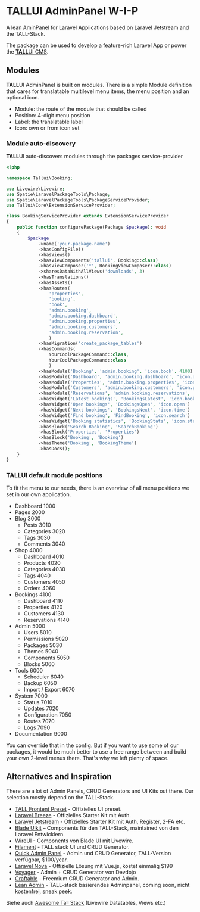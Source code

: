 # TALLUI AdminPanel W-I-P

A lean AminPanel for Laravel Applications based on Laravel Jetstream and the TALL-Stack.

The package can be used to develop a feature-rich Laravel App or power the [**TALL**UI CMS](https://tallui.io).

## Modules

**TALL**UI AdminPanel is built on modules. There is a simple Module definition that cares for translatable multilevel menu items, the menu position and an optional icon.

- Module: the route of the module that should be called
- Position: 4-digit menu position
- Label: the translatable label
- Icon: own or from icon set

### Module auto-discovery

**TALL**UI auto-discovers modules through the packages service-provider

```php
<?php

namespace Tallui\Booking;

use Livewire\Livewire;
use Spatie\LaravelPackageTools\Package;
use Spatie\LaravelPackageTools\PackageServiceProvider;
use Tallui\Core\ExtensionServiceProvider;

class BookingServiceProvider extends ExtensionServiceProvider
{
    public function configurePackage(Package $package): void
    {
        $package
            ->name('your-package-name')
            ->hasConfigFile()
            ->hasViews()
            ->hasViewComponents('tallui', Booking::class)
            ->hasViewComposer('*', BookingViewComposer::class)
            ->sharesDataWithAllViews('downloads', 3)
            ->hasTranslations()
            ->hasAssets()
            ->hasRoutes(
            	'properties',
            	'booking', 
            	'book', 
            	'admin.booking',
            	'admin.booking.dashboard',
            	'admin.booking.properties',
            	'admin.booking.customers',
            	'admin.booking.reservation',
        		)
            ->hasMigration('create_package_tables')
            ->hasCommands(
            	YourCoolPackageCommand::class,
            	YourCoolPackageCommand::class
        		)
        	->hasModule('Booking', 'admin.booking', 'icon.book', 4100)
         	->hasModule('Dashboard', 'admin.booking.dashboard', 'icon.dashboard', 4110)
         	->hasModule('Properties', 'admin.booking.properties', 'icon.house', 4120)
         	->hasModule('Customers', 'admin.booking.customers', 'icon.people', 4130)
         	->hasModule('Reservations', 'admin.booking.reservations', 'icon.cal', 4140)
        	->hasWidget('Latest bookings', 'BookingsLatest', 'icon.book')
         	->hasWidget('Open bookings', 'BookingsOpen', 'icon.open')
         	->hasWidget('Next bookings', 'BookingsNext', 'icon.time')
           	->hasWidget('Find booking', 'FindBooking', 'icon.search')
        	->hasWidget('Booking statistics', 'BookingStats', 'icon.stats')
          	->hasBlock('Search Booking', 'SearchBooking')
        	->hasBlock('Properties', 'Properties')
           	->hasBlock('Booking', 'Booking')
        	->hasTheme('Booking', 'BookingTheme')
        	->hasDocs();
    }
}
```

### **TALL**UI default module positions

To fit the menu to our needs, there is an overview of all menu positions we set in our own application.

- Dashboard 1000
- Pages 2000
- Blog 3000
  - Posts 3010
  - Categories 3020
  - Tags 3030
  - Comments 3040
- Shop 4000
  - Dashboard 4010
  - Products 4020
  - Categories 4030
  - Tags 4040
  - Customers 4050
  - Orders 4060
- Bookings 4100
  - Dashboard 4110
  - Properties 4120
  - Customers 4130
  - Reservations 4140
- Admin 5000
  - Users 5010
  - Permissions 5020
  - Packages 5030
  - Themes 5040
  - Components 5050
  - Blocks 5060
- Tools 6000
  - Scheduler 6040
  - Backup 6050
  - Import / Export 6070
- System 7000
  - Status 7010
  - Updates 7020
  - Configuration 7050
  - Routes 7070
  - Logs 7090
- Documentation 9000

You can override that in the config. But if you want to use some of our packages, it would be much better to use a free range between and build your own 2-level menus there. That's why we left plenty of space.

## Alternatives and Inspiration

There are a lot of Admin Panels, CRUD Generators and UI Kits out there. Our selection mostly depend on the TALL-Stack.

- [TALL Frontent Preset](https://github.com/laravel-frontend-presets/tall) - Offizielles UI preset.
- [Laravel Breeze](https://laravel.com/docs/9.x/starter-kits) - Offizielles Starter Kit mit Auth.
- [Laravel Jetstream](https://jetstream.laravel.com/) - Offizielles Starter Kit mit Auth, Register, 2-FA etc.
- [Blade UIkit](https://blade-ui-kit.com/) – Components für den TALL-Stack, maintained von den Laravel Entwicklern.
- [WireUI](https://livewire-wireui.com/) - Components von Blade UI mit Livewire.
- [Filament](https://filamentphp.com/) - TALL stack UI und CRUD Generator.
- [Quick Admin Panel](https://quickadminpanel.com/) - Admin und CRUD Generator, TALL-Version verfügbar, $100/year.
- [Laravel Nova](https://nova.laravel.com/) - Offizielle Lösung mit Vue.js, kostet einmalig $199
- [Voyager](https://voyager.devdojo.com/) - Admin + CRUD Generator von Devdojo
- [Craftable](https://getcraftable.com/) - Freemium CRUD Generator and Admin.
- [Lean Admin](https://lean-admin.dev/) - TALL-stack basierendes Adminpanel, coming soon, nicht kostenfrei, [sneak peek](https://laravel-news.com/lean-admin-sneak-peek).

Siehe auch [Awesome Tall Stack](https://github.com/livewire/awesome-tall-stack) (Livewire Datatables, Views etc.)